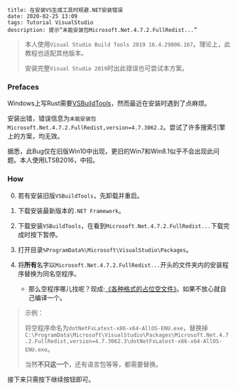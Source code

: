 ```
title: 在安装VS生成工具时规避.NET安装错误
date: 2020-02-25 13:09
tags: Tutorial VisualStudio
description: 提示“未能安装包Microsoft.Net.4.7.2.FullRedist...”
```

> 本人使用`Visual Studio Build Tools 2019 16.4.29806.167`。理论上，此教程也适配其他版本。
>
> 安装完整`Visual Studio 2019`时出此错误也可尝试本方案。

### Prefaces

Windows上写Rust需要[VSBuildTools](https://visualstudio.microsoft.com/downloads/#build-tools-for-visual-studio-2019)，然而最近在安装时遇到了点麻烦。

安装出错，错误信息为`未能安装包Microsoft.Net.4.7.2.FullRedist,version=4.7.3062.2`。尝试了许多搜索引擎上的方案，均无效。

据悉，此Bug仅在旧版Win10中出现，更旧的Win7和Win8.1似乎不会出现此问题。本人使用LTSB2016，中招。

### How

0. 若有安装旧版`VSBuildTools`，先卸载并重启。

1. 下载安装最新版本的`.NET Framework`。

2. 下载安装`VSBuildTools`，在看到`Microsoft.Net.4.7.2.FullRedist...`下载完成时按下暂停。

3. 打开目录`%ProgramData%\Microsoft\VisualStudio\Packages`。

4. 将**所有**名字以`Microsoft.Net.4.7.2.FullRedist...`开头的文件夹内的安装程序替换为同名空程序。
    * 那么空程序哪儿找呢？现成:[《各种格式的占位空文件》](/./post/202001252150/)。如果不放心就自己编译一个。

> 示例：
>
> 将空程序命名为`dotNetFxLatest-x86-x64-AllOS-ENU.exe`，替换掉 `C:\ProgramData\Microsoft\VisualStudio\Packages\Microsoft.Net.4.7.2.FullRedist,version=4.7.3062.3\dotNetFxLatest-x86-x64-AllOS-ENU.exe`。
>
> 当然**不只这一个**，还有语言包等等，都需要替换。

接下来只需按下继续按钮即可。
